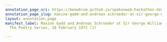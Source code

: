 ```yaml
---
annotation_page_uri: https://benwbrum.github.io/spokenweb-hackathon-development-noterms/annotations/maxine-gadd-and-andreas-schroeder-at-sir-george-williams-university-the-poetry-series-18-february-1972-1--canvas-1-richard--dick---sommer.json
annotation_page_slug: maxine-gadd-and-andreas-schroeder-at-sir-george-williams-university-the-poetry-series-18-february-1972-1--canvas-1-richard--dick---sommer
layout: annotation_page
manifest_label: Maxine Gadd and Andreas Schroeder at Sir George Williams University,
  The Poetry Series, 18 February 1972 (1)

---
```

